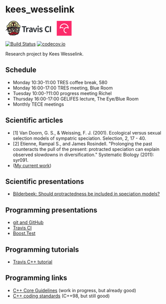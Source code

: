# kees_wesselink

[![Travis CI logo](TravisCI.png)](https://travis-ci.org)
![Whitespace](Whitespace.png)
[![Codecov logo](Codecov.png)](https://www.codecov.io)

[![Build Status](https://travis-ci.org/richelbilderbeek/kees_wesselink.svg?branch=master)](https://travis-ci.org/richelbilderbeek/kees_wesselink)
[![codecov.io](https://codecov.io/github/richelbilderbeek/kees_wesselink/coverage.svg?branch=master)](https://codecov.io/github/richelbilderbeek/kees_wesselink?branch=master)


Research project by Kees Wesselink.

## Schedule

 * Monday 10:30-11:00 TRES coffee break, 580
 * Monday 16:00-17:00 TRES meeting, Blue Room
 * Tuesday 10:00-?11:00 progress meeting Richel
 * Thursday 16:00-17:00 GELIFES lecture, The Eye/Blue Room
 * Monthly TECE meetings

## Scientific articles 

 * [1] Van Doorn, G. S., & Weissing, F. J. (2001). Ecological versus sexual selection models of sympatric speciation. Selection, 2, 17 - 40. 
 * [2] Etienne, Rampal S., and James Rosindell. "Prolonging the past counteracts the pull of the present: protracted speciation can explain observed slowdowns in diversification." Systematic Biology (2011): syr091.
 * ([My current work](https://github.com/richelbilderbeek/Cer2016/blob/master/doc/Cer2016.pdf))

## Scientific presentations

 * [Bilderbeek: Should protractedness be included in speciation models?](https://github.com/richelbilderbeek/Science/blob/master/Bilderbeek20151123TresMeeting/20151123TresMeeting.pdf)

## Programming presentations

 * [git and GitHub](https://github.com/richelbilderbeek/CppPresentations/blob/master/Git.pdf)
 * [Travis CI](https://github.com/richelbilderbeek/CppPresentations/blob/master/Travis.pdf)
 * [Boost.Test](https://github.com/richelbilderbeek/CppPresentations/blob/master/BoostTest.pdf)

## Programming tutorials

 * [Travis C++ tutorial](https://github.com/richelbilderbeek/travis_cpp_tutorial/blob/master/travis_cpp_tutorial.pdf)

## Programming links

 * [C++ Core Guidelines](https://github.com/isocpp/CppCoreGuidelines) (work in progress, but already good)
 * [C++ coding standards](http://www.gotw.ca/publications/c++cs.htm) (C++98, but still good)
